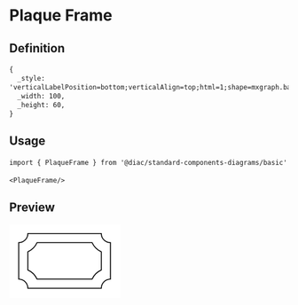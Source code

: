 # Plaque Frame

## Definition

```
{
  _style: 'verticalLabelPosition=bottom;verticalAlign=top;html=1;shape=mxgraph.basic.plaque_frame;dx=10;whiteSpace=wrap;',
  _width: 100,
  _height: 60,
}
```

## Usage

```
import { PlaqueFrame } from '@diac/standard-components-diagrams/basic'

<PlaqueFrame/>
```

## Preview

<img src="./plaque-frame.png" width="200"/>
